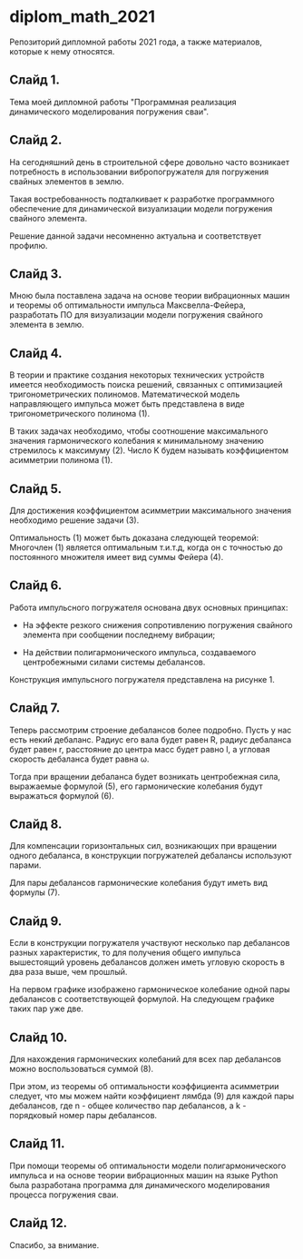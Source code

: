 # diplom_math_2021
Репозиторий дипломной работы 2021 года, а также материалов, которые к нему относятся.

## Слайд 1.

Тема моей дипломной работы "Программная реализация динамического моделирования погружения сваи".

## Слайд 2.

На сегодняшний день в строительной сфере довольно часто возникает потребность в использовании вибропогружателя для погружения свайных элементов в землю.

Такая востребованность подталкивает к разработке программного обеспечение для динамической визуализации модели погружения свайного элемента.

Решение данной задачи несомненно актуальна и соответствует профилю.

## Слайд 3.

Мною была поставлена задача на основе теории вибрационных машин и теоремы об оптимальности импульса Максвелла-Фейера,
разработать ПО для визуализации модели погружения свайного элемента в землю.

## Слайд 4.
В теории и практике создания некоторых технических устройств имеется необходимость поиска решений, связанных с оптимизацией тригонометрических полиномов.
Математической модель направляющего импульса может быть представлена в виде тригонометрического полинома (1).

В таких задачах необходимо, чтобы соотношение максимального значения гармонического колебания к минимальному значению стремилось к максимуму (2).
Число K будем называть коэффициентом асимметрии полинома (1).

## Слайд 5.
Для достижения коэффициентом асимметрии максимального значения необходимо решение задачи (3).

Оптимальность (1) может быть доказана следующей теоремой:
Многочлен (1) является оптимальным т.и.т.д, когда он с точностью до постоянного множителя имеет вид суммы Фейера (4).

## Слайд 6.

Работа импульсного погружателя основана двух основных принципах:

- На эффекте резкого снижения сопротивлению погружения свайного элемента при сообщении последнему вибрации;

- На действии полигармонического импульса, создаваемого центробежными силами системы дебалансов.

Конструкция импульсного погружателя представлена на рисунке 1.

## Слайд 7.

Теперь рассмотрим строение дебалансов более подробно. Пусть у нас есть некий дебаланс.
Радиус его вала будет равен R, радиус дебаланса будет равен r,
расстояние до центра масс будет равно l, а угловая скорость дебаланса будет равна ω.

Тогда при вращении дебаланса будет возникать центробежная сила, выражаемые формулой (5), его гармонические колебания будут выражаться формулой (6).

## Слайд 8.

Для компенсации горизонтальных сил, возникающих при вращении одного дебаланса, в конструкции погружателей дебалансы используют парами. 

Для пары дебалансов гармонические колебания будут иметь вид формулы (7).

## Слайд 9.

Если в конструкции погружателя участвуют несколько пар дебалансов разных характеристик,
то для получения общего импульса вышестоящий уровень дебалансов должен иметь угловую скорость в два раза выше, чем прошлый.

На первом графике изображено гармоническое колебание одной пары дебалансов с соответствующей формулой. На следующем графике таких пар уже две.

## Слайд 10.

Для нахождения гармонических колебаний для всех пар дебалансов можно воспользоваться суммой (8).

При этом, из теоремы об оптимальности коэффициента асимметрии следует, что мы можем найти коэффициент лямбда (9) для каждой пары дебалансов,
где n - общее количество пар дебалансов, а k - порядковый номер пары дебалансов.

## Слайд 11.

При помощи теоремы об оптимальности модели полигармонического импульса и на основе теории вибрационных машин
на языке Python была разработана программа для динамического моделирования процесса погружения сваи.

## Слайд 12.

Спасибо, за внимание.
